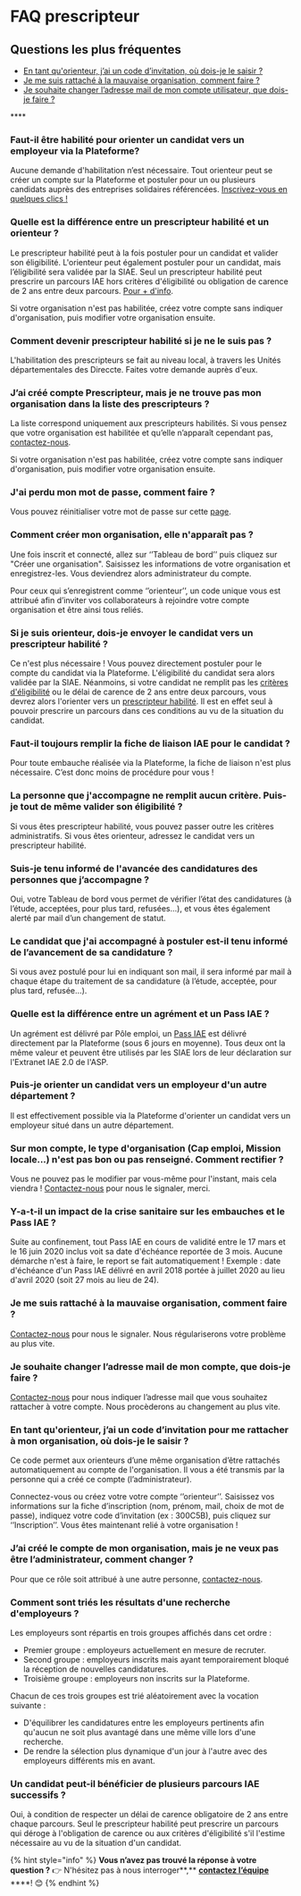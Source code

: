 # FAQ prescripteur

## **Questions les plus fréquentes**

* [En tant qu'orienteur, j’ai un code d’invitation, où dois-je le saisir ?](faq-prescripteur.md#en-tant-quorienteur-jai-un-code-dinvitation-pour-me-rattacher-a-mon-organisation-ou-dois-je-le-saisir)
* [Je me suis rattaché à la mauvaise organisation, comment faire ?](faq-prescripteur.md#je-me-suis-rattache-a-la-mauvaise-organisation-comment-faire)
* [Je souhaite changer l’adresse mail de mon compte utilisateur, que dois-je faire ?](faq-prescripteur.md#je-souhaite-changer-ladresse-mail-de-mon-compte-que-dois-je-faire)

\*\*\*\*

### **Faut-il être habilité pour orienter un candidat vers un employeur via la Plateforme?**

Aucune demande d'habilitation n’est nécessaire. Tout orienteur peut se créer un compte sur la Plateforme et postuler pour un ou plusieurs candidats auprès des entreprises solidaires référencées. [Inscrivez-vous en quelques clics !](https://inclusion.beta.gouv.fr/signup/select_prescriber_type)

### Quelle est la différence entre un prescripteur habilité et un orienteur ? 

Le prescripteur habilité peut à la fois postuler pour un candidat et valider son éligibilité. L'orienteur peut également postuler pour un candidat, mais l’éligibilité sera validée par la SIAE. Seul un prescripteur habilité peut prescrire un parcours IAE hors critères d'éligibilité ou obligation de carence de 2 ans entre deux parcours. [Pour + d'info](../pourquoi-une-plateforme-de-linclusion/qui-sont-les-differents-prescripteurs/).

Si votre organisation n'est pas habilitée, créez votre compte sans indiquer d'organisation, puis modifier votre organisation ensuite.

### Comment devenir prescripteur habilité si je ne le suis pas ?

L'habilitation des prescripteurs se fait au niveau local, à travers les Unités départementales des Direccte. Faites votre demande auprès d'eux.

### J’ai créé compte Prescripteur, mais je ne trouve pas mon organisation dans la liste des prescripteurs ?

La liste correspond uniquement aux prescripteurs habilités. Si vous pensez que votre organisation est habilitée et qu’elle n’apparaît cependant pas, [contactez-nous](mailto:assistance@inclusion.beta.gouv.fr).

Si votre organisation n'est pas habilitée, créez votre compte sans indiquer d'organisation, puis modifier votre organisation ensuite.

### J'ai perdu mon mot de passe, comment faire ?

Vous pouvez réinitialiser votre mot de passe sur cette [page](https://inclusion.beta.gouv.fr/accounts/password/reset/).

### Comment créer mon organisation, elle n'apparaît pas ?

Une fois inscrit et connecté, allez sur ‘’Tableau de bord’’ puis cliquez sur "Créer une organisation". Saisissez les informations de votre organisation et enregistrez-les. Vous deviendrez alors administrateur du compte.

Pour ceux qui s’enregistrent comme ‘’orienteur’’, un code unique vous est attribué afin d’inviter vos collaborateurs à rejoindre votre compte organisation et être ainsi tous reliés.

### Si je suis orienteur, dois-je envoyer le candidat vers un prescripteur habilité ?

Ce n'est plus nécessaire ! Vous pouvez directement postuler pour le compte du candidat via la Plateforme. L'éligibilité du candidat sera alors validée par la SIAE. Néanmoins, si votre candidat ne remplit pas les [critères d'éligibilité](../qui-est-eligible-iae-criteres-eligibilite.md#criteres-administratifs-de-niveau-1) ou le délai de carence de 2 ans entre deux parcours, vous devrez alors l'orienter vers un [prescripteur habilité](../pourquoi-une-plateforme-de-linclusion/qui-sont-les-differents-prescripteurs/prescripteur-habilite.md). Il est en effet seul à pouvoir prescrire un parcours dans ces conditions au vu de la situation du candidat.

### Faut-il toujours remplir la fiche de liaison IAE pour le candidat ?

Pour toute embauche réalisée via la Plateforme, la fiche de liaison n'est plus nécessaire. C’est donc moins de procédure pour vous !

### La personne que j'accompagne ne remplit aucun critère. Puis-je tout de même valider son éligibilité ?

Si vous êtes  prescripteur habilité, vous pouvez passer outre les critères administratifs. Si vous êtes orienteur, adressez le candidat vers un prescripteur habilité.

### Suis-je tenu informé de l'avancée des candidatures des personnes que j’accompagne ?

Oui, votre Tableau de bord vous permet de vérifier l’état des candidatures \(à l’étude, acceptées, pour plus tard, refusées…\), et vous êtes également alerté par mail d’un changement de statut.

### Le candidat que j'ai accompagné à postuler est-il tenu informé de l’avancement de sa candidature ?

Si vous avez postulé pour lui en indiquant son mail, il sera informé par mail à chaque étape du traitement de sa candidature \(à l’étude, acceptée, pour plus tard, refusée…\).

### Quelle est la différence entre un agrément et un Pass IAE ?

Un agrément est délivré par Pôle emploi, un [Pass IAE](../pourquoi-une-plateforme-de-linclusion/pass-iae-agrement-plus-simple-cest-a-dire.md) est délivré directement par la Plateforme \(sous 6 jours en moyenne\). Tous deux ont la même valeur et peuvent être utilisés par les SIAE lors de leur déclaration sur l'Extranet IAE 2.0 de l'ASP.

### Puis-je orienter un candidat vers un employeur d'un autre département ?

Il est effectivement possible via la Plateforme d'orienter un candidat vers un employeur situé dans un autre département.

### Sur mon compte, le type d'organisation \(Cap emploi, Mission locale...\) n'est pas bon ou pas renseigné. Comment rectifier ?

Vous ne pouvez pas le modifier par vous-même pour l'instant, mais cela viendra ! [Contactez-nous](mailto:assistance@inclusion.beta.gouv.fr) pour nous le signaler, merci.

### Y-a-t-il un impact de la crise sanitaire sur les embauches et le Pass IAE ?

Suite au confinement, tout Pass IAE en cours de validité entre le 17 mars et le 16 juin 2020 inclus voit sa date d'échéance reportée de 3 mois. Aucune démarche n'est à faire, le report se fait automatiquement ! Exemple : date d'échéance d'un Pass IAE délivré en avril 2018 portée à juillet 2020 au lieu d'avril 2020 \(soit 27 mois au lieu de 24\). 

### Je me suis rattaché à la mauvaise organisation, comment faire ?

[Contactez-nous](mailto:assistance@inclusion.beta.gouv.fr) pour nous le signaler. Nous régulariserons votre problème au plus vite.

### Je souhaite changer l’adresse mail de mon compte, que dois-je faire ?

[Contactez-nous](mailto:assistance@inclusion.beta.gouv.fr) pour nous indiquer l’adresse mail que vous souhaitez rattacher à votre compte. Nous procèderons au changement au plus vite.

### En tant qu'orienteur, j’ai un code d’invitation pour me rattacher à mon organisation, où dois-je le saisir ?

Ce code permet aux orienteurs d’une même organisation d’être rattachés automatiquement au compte de l'organisation. Il vous a été transmis par la personne qui a créé ce compte \(l’administrateur\).

Connectez-vous ou créez votre votre compte ‘’orienteur’’. Saisissez vos informations sur la fiche d’inscription \(nom, prénom, mail, choix de mot de passe\), indiquez votre code d’invitation \(ex : 300C5B\), puis cliquez sur ‘’Inscription’’. Vous êtes maintenant relié à votre organisation !

### J’ai créé le compte de mon organisation, mais je ne veux pas être l’administrateur, comment changer ?

Pour que ce rôle soit attribué à une autre personne, [contactez-nous](mailto:assistance@inclusion.beta.gouv.fr).

### Comment sont triés les résultats d'une recherche d'employeurs ?

Les employeurs sont répartis en trois groupes affichés dans cet ordre :

* Premier groupe : employeurs actuellement en mesure de recruter.
* Second groupe : employeurs inscrits mais ayant temporairement bloqué la réception de nouvelles candidatures.
* Troisième groupe : employeurs non inscrits sur la Plateforme.

Chacun de ces trois groupes est trié aléatoirement avec la vocation suivante : 

* D'équilibrer les candidatures entre les employeurs pertinents afin qu'aucun ne soit plus  avantagé dans une même ville lors d'une recherche.
* De rendre la sélection plus dynamique d'un jour à l'autre avec des employeurs différents mis en avant.

### Un candidat peut-il bénéficier de plusieurs parcours IAE successifs ?

Oui, à condition de respecter un délai de carence obligatoire de 2 ans entre chaque parcours. Seul le prescripteur habilité peut prescrire un parcours qui déroge à l'obligation de carence ou aux critères d'éligibilité s'il l'estime nécessaire au vu de la situation d'un candidat.



{% hint style="info" %}
**Vous n’avez pas trouvé la réponse à votre question ?** 👉 N'hésitez pas à nous interroger**,** [**contactez l’équipe**](mailto:assistance@inclusion.beta.gouv.fr) ****!  😊 
{% endhint %}

